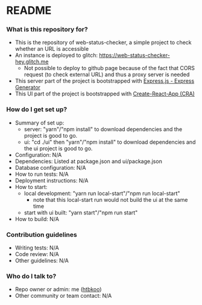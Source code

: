 # README #

### What is this repository for? ###

* This is the repository of web-status-checker, a simple project to check whether an URL is accessible
* An instance is deployed to glitch: https://web-status-checker-hey.glitch.me
    * Not possible to deploy to github page because of the fact that CORS request (to check external URL) and thus a proxy server is needed  
* This server part of the project is bootstrapped with [Express.js - Express Generator](https://expressjs.com/en/starter/generator.html) 
* This UI part of the project is bootstrapped with [Create-React-App (CRA)](https://github.com/facebookincubator/create-react-app) 

### How do I get set up? ###

* Summary of set up:
    * server: "yarn"/"npm install" to download dependencies and the project is good to go.
    * ui: "cd ./ui" then "yarn"/"npm install" to download dependencies and the ui project is good to go.
* Configuration: N/A 
* Dependencies: Listed at package.json and ui/package.json
* Database configuration: N/A
* How to run tests: N/A
* Deployment instructions: N/A
* How to start: 
    * local development: "yarn run local-start"/"npm run local-start" 
        * note that this local-start run would not build the ui at the same time
    * start with ui built: "yarn start"/"npm run start"
* How to build: N/A

### Contribution guidelines ###

* Writing tests: N/A
* Code review: N/A
* Other guidelines: N/A

### Who do I talk to? ###

* Repo owner or admin: me ([htbkoo](https://bitbucket.org/htbkoo/))
* Other community or team contact: N/A